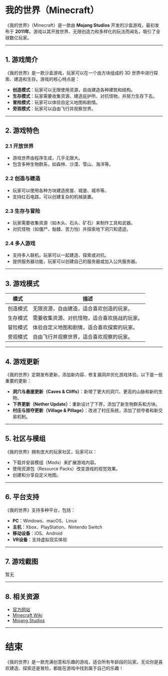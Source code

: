 # 我的世界（Minecraft）

《我的世界》（Minecraft）是一款由 **Mojang Studios** 开发的沙盒游戏，最初发布于 **2011年**。游戏以其开放世界、无限创造力和多样化的玩法而闻名，吸引了全球数亿玩家。

---

## 1. 游戏简介

《我的世界》是一款沙盒游戏，玩家可以在一个由方块组成的 3D 世界中进行探索、建造和生存。游戏的核心特点是：

- **创造模式**：玩家可以无限使用资源，自由建造各种建筑和结构。
- **生存模式**：玩家需要收集资源、建造庇护所、对抗怪物，并努力生存下去。
- **冒险模式**：玩家可以体验自定义地图和剧情。
- **旁观模式**：玩家可以自由飞行并观察世界。

---

## 2. 游戏特色

### 2.1 开放世界
- 游戏世界由程序生成，几乎无限大。
- 包含多种生物群系，如森林、沙漠、雪山、海洋等。

### 2.2 创造与建造
- 玩家可以使用各种方块建造房屋、城堡、城市等。
- 支持红石电路，可以创建复杂的机械装置。

### 2.3 生存与冒险
- 玩家需要收集资源（如木头、石头、矿石）来制作工具和武器。
- 对抗怪物（如僵尸、骷髅、苦力怕）并探索地下洞穴和遗迹。

### 2.4 多人游戏
- 支持多人联机，玩家可以一起建造、探索或对抗。
- 提供服务器功能，玩家可以创建自己的服务器或加入公共服务器。

---

## 3. 游戏模式

| 模式        | 描述                                                                 |
|-------------|----------------------------------------------------------------------|
| 创造模式    | 无限资源，自由建造，适合喜欢创造的玩家。                             |
| 生存模式    | 需要收集资源、对抗怪物，适合喜欢挑战的玩家。                         |
| 冒险模式    | 体验自定义地图和剧情，适合喜欢探索的玩家。                           |
| 旁观模式    | 自由飞行并观察世界，适合喜欢观察的玩家。                             |

---

## 4. 游戏更新

《我的世界》定期发布更新，添加新内容、修复漏洞并优化游戏体验。以下是一些重要的更新：

- **洞穴与悬崖更新（Caves & Cliffs）**：新增了更大的洞穴、更高的山脉和新的生物。
- **下界更新（Nether Update）**：重新设计了下界，添加了新生物群系和方块。
- **村庄与掠夺更新（Village & Pillage）**：改进了村庄系统，添加了掠夺者和新交易机制。

---

## 5. 社区与模组

《我的世界》拥有庞大的玩家社区，玩家可以：

- 下载并安装模组（Mods）来扩展游戏内容。
- 使用资源包（Resource Packs）改变游戏的视觉效果。
- 创建和分享自定义地图。

---

## 6. 平台支持

《我的世界》支持多种平台，包括：

- **PC**：Windows、macOS、Linux
- **主机**：Xbox、PlayStation、Nintendo Switch
- **移动设备**：iOS、Android
- **VR设备**：支持虚拟现实体验

---

## 7. 游戏截图

暂无

---

## 8. 相关资源

- [官方网站](https://www.minecraft.net/)
- [Minecraft Wiki](https://minecraft.fandom.com/)
- [Mojang Studios](https://www.mojang.com/)

---

# 结束

《我的世界》是一款充满创意和乐趣的游戏，适合所有年龄段的玩家。无论你是喜欢建造、探索还是冒险，都能在游戏中找到属于自己的乐趣！
